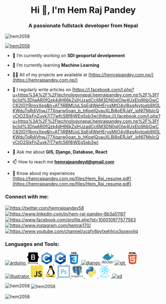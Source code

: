 <h1 align="center">Hi 👋, I'm Hem Raj Pandey</h1>
<h3 align="center">A passionate fullstack developer from Nepal</h3>

<p align="left"> <img src="https://komarev.com/ghpvc/?username=hem2058&label=Profile%20views&color=0e75b6&style=flat" alt="hem2058" /> </p>

<p align="left"> <a href="https://github.com/ryo-ma/github-profile-trophy"><img src="https://github-profile-trophy.vercel.app/?username=hem2058" alt="hem2058" /></a> </p>

- 🔭 I’m currently working on **SDI geoportal develpement**

- 🌱 I’m currently learning **Machine Learning**

- 👨‍💻 All of my projects are available at [https://hemrajpandey.com.np/](https://hemrajpandey.com.np/)

- 📝 I regularly write articles on [https://l.facebook.com/l.php?u=https%3A%2F%2Ftechnologynepal.hemrajpandey.com.np%2F%3Ffbclid%3DIwAR0fQzk4dH66kZslHJzadCc6M3DN0qlOlw4UxElo9hbGwCC62IGYRnnxXeg&h=AT1jRBMUoLSpEj4WeHErysMtO4vI8xqAjvtoqb9X0LKWduTqRdiVhwJ77Xqarw0oan_b_hKpeIQvauXLBj8oERJaY_jpNI7MsIcQyCtO2SlxFnZuyk7iT7wfcS6f8jWEg5xb3w](https://l.facebook.com/l.php?u=https%3A%2F%2Ftechnologynepal.hemrajpandey.com.np%2F%3Ffbclid%3DIwAR0fQzk4dH66kZslHJzadCc6M3DN0qlOlw4UxElo9hbGwCC62IGYRnnxXeg&h=AT1jRBMUoLSpEj4WeHErysMtO4vI8xqAjvtoqb9X0LKWduTqRdiVhwJ77Xqarw0oan_b_hKpeIQvauXLBj8oERJaY_jpNI7MsIcQyCtO2SlxFnZuyk7iT7wfcS6f8jWEg5xb3w)

- 💬 Ask me about **GIS, Django, Database, React**

- 📫 How to reach me **hemrajpandeyd@gmail.com**

- 📄 Know about my experiences [https://hemrajpandey.com.np/files/Hem_Raj_resume.pdf](https://hemrajpandey.com.np/files/Hem_Raj_resume.pdf)

<h3 align="left">Connect with me:</h3>
<p align="left">
<a href="https://twitter.com/https://twitter.com/hemrajpandey58" target="blank"><img align="center" src="https://raw.githubusercontent.com/rahuldkjain/github-profile-readme-generator/master/src/images/icons/Social/twitter.svg" alt="https://twitter.com/hemrajpandey58" height="30" width="40" /></a>
<a href="https://linkedin.com/in/https://www.linkedin.com/in/hem-raj-pandey-8b3a51197" target="blank"><img align="center" src="https://raw.githubusercontent.com/rahuldkjain/github-profile-readme-generator/master/src/images/icons/Social/linked-in-alt.svg" alt="https://www.linkedin.com/in/hem-raj-pandey-8b3a51197" height="30" width="40" /></a>
<a href="https://fb.com/https://www.facebook.com/profile.php?id=100010977577563" target="blank"><img align="center" src="https://raw.githubusercontent.com/rahuldkjain/github-profile-readme-generator/master/src/images/icons/Social/facebook.svg" alt="https://www.facebook.com/profile.php?id=100010977577563" height="30" width="40" /></a>
<a href="https://instagram.com/https://www.instagram.com/hemraj170/" target="blank"><img align="center" src="https://raw.githubusercontent.com/rahuldkjain/github-profile-readme-generator/master/src/images/icons/Social/instagram.svg" alt="https://www.instagram.com/hemraj170/" height="30" width="40" /></a>
<a href="https://www.youtube.com/c/https://www.youtube.com/channel/ucpfv6pytxehhco3soexyliq" target="blank"><img align="center" src="https://raw.githubusercontent.com/rahuldkjain/github-profile-readme-generator/master/src/images/icons/Social/youtube.svg" alt="https://www.youtube.com/channel/ucpfv6pytxehhco3soexyliq" height="30" width="40" /></a>
</p>

<h3 align="left">Languages and Tools:</h3>
<p align="left"> <a href="https://www.arduino.cc/" target="_blank" rel="noreferrer"> <img src="https://cdn.worldvectorlogo.com/logos/arduino-1.svg" alt="arduino" width="40" height="40"/> </a> <a href="https://getbootstrap.com" target="_blank" rel="noreferrer"> <img src="https://raw.githubusercontent.com/devicons/devicon/master/icons/bootstrap/bootstrap-plain-wordmark.svg" alt="bootstrap" width="40" height="40"/> </a> <a href="https://www.cprogramming.com/" target="_blank" rel="noreferrer"> <img src="https://raw.githubusercontent.com/devicons/devicon/master/icons/c/c-original.svg" alt="c" width="40" height="40"/> </a> <a href="https://www.w3schools.com/cpp/" target="_blank" rel="noreferrer"> <img src="https://raw.githubusercontent.com/devicons/devicon/master/icons/cplusplus/cplusplus-original.svg" alt="cplusplus" width="40" height="40"/> </a> <a href="https://www.w3schools.com/css/" target="_blank" rel="noreferrer"> <img src="https://raw.githubusercontent.com/devicons/devicon/master/icons/css3/css3-original-wordmark.svg" alt="css3" width="40" height="40"/> </a> <a href="https://www.djangoproject.com/" target="_blank" rel="noreferrer"> <img src="https://cdn.worldvectorlogo.com/logos/django.svg" alt="django" width="40" height="40"/> </a> <a href="https://www.docker.com/" target="_blank" rel="noreferrer"> <img src="https://raw.githubusercontent.com/devicons/devicon/master/icons/docker/docker-original-wordmark.svg" alt="docker" width="40" height="40"/> </a> <a href="https://git-scm.com/" target="_blank" rel="noreferrer"> <img src="https://www.vectorlogo.zone/logos/git-scm/git-scm-icon.svg" alt="git" width="40" height="40"/> </a> <a href="https://www.w3.org/html/" target="_blank" rel="noreferrer"> <img src="https://raw.githubusercontent.com/devicons/devicon/master/icons/html5/html5-original-wordmark.svg" alt="html5" width="40" height="40"/> </a> <a href="https://www.adobe.com/in/products/illustrator.html" target="_blank" rel="noreferrer"> <img src="https://www.vectorlogo.zone/logos/adobe_illustrator/adobe_illustrator-icon.svg" alt="illustrator" width="40" height="40"/> </a> <a href="https://developer.mozilla.org/en-US/docs/Web/JavaScript" target="_blank" rel="noreferrer"> <img src="https://raw.githubusercontent.com/devicons/devicon/master/icons/javascript/javascript-original.svg" alt="javascript" width="40" height="40"/> </a> <a href="https://www.linux.org/" target="_blank" rel="noreferrer"> <img src="https://raw.githubusercontent.com/devicons/devicon/master/icons/linux/linux-original.svg" alt="linux" width="40" height="40"/> </a> <a href="https://www.photoshop.com/en" target="_blank" rel="noreferrer"> <img src="https://raw.githubusercontent.com/devicons/devicon/master/icons/photoshop/photoshop-line.svg" alt="photoshop" width="40" height="40"/> </a> <a href="https://www.postgresql.org" target="_blank" rel="noreferrer"> <img src="https://raw.githubusercontent.com/devicons/devicon/master/icons/postgresql/postgresql-original-wordmark.svg" alt="postgresql" width="40" height="40"/> </a> <a href="https://www.python.org" target="_blank" rel="noreferrer"> <img src="https://raw.githubusercontent.com/devicons/devicon/master/icons/python/python-original.svg" alt="python" width="40" height="40"/> </a> <a href="https://reactjs.org/" target="_blank" rel="noreferrer"> <img src="https://raw.githubusercontent.com/devicons/devicon/master/icons/react/react-original-wordmark.svg" alt="react" width="40" height="40"/> </a> <a href="https://www.adobe.com/products/xd.html" target="_blank" rel="noreferrer"> <img src="https://cdn.worldvectorlogo.com/logos/adobe-xd.svg" alt="xd" width="40" height="40"/> </a> </p>

<p><img align="left" src="https://github-readme-stats.vercel.app/api/top-langs?username=hem2058&show_icons=true&locale=en&layout=compact" alt="hem2058" /></p>

<p>&nbsp;<img align="center" src="https://github-readme-stats.vercel.app/api?username=hem2058&show_icons=true&locale=en" alt="hem2058" /></p>

<p><img align="center" src="https://github-readme-streak-stats.herokuapp.com/?user=hem2058&" alt="hem2058" /></p>
